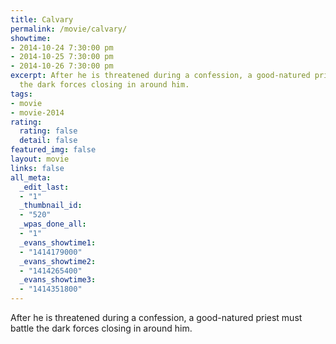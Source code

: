 ```yaml
---
title: Calvary
permalink: /movie/calvary/
showtime:
- 2014-10-24 7:30:00 pm
- 2014-10-25 7:30:00 pm
- 2014-10-26 7:30:00 pm
excerpt: After he is threatened during a confession, a good-natured priest must battle
  the dark forces closing in around him.
tags:
- movie
- movie-2014
rating:
  rating: false
  detail: false
featured_img: false
layout: movie
links: false
all_meta:
  _edit_last:
  - "1"
  _thumbnail_id:
  - "520"
  _wpas_done_all:
  - "1"
  _evans_showtime1:
  - "1414179000"
  _evans_showtime2:
  - "1414265400"
  _evans_showtime3:
  - "1414351800"
---
```


After he is threatened during a confession, a good-natured priest must battle the dark forces closing in around him.